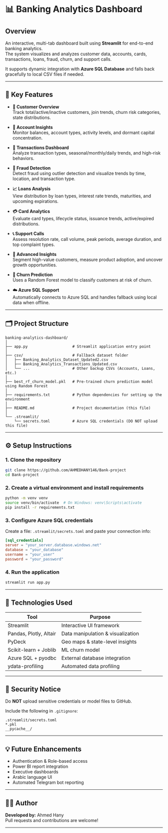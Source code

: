 
# 📊 Banking Analytics Dashboard

## Overview

An interactive, multi-tab dashboard built using **Streamlit** for end-to-end banking analytics.  
The system visualizes and analyzes customer data, accounts, cards, transactions, loans, fraud, churn, and support calls.

It supports dynamic integration with **Azure SQL Database** and falls back gracefully to local CSV files if needed.

---

## 🚀 Key Features

- **🧍 Customer Overview**  
  Track total/active/inactive customers, join trends, churn risk categories, state distributions.

- **🏦 Account Insights**  
  Monitor balances, account types, activity levels, and dormant capital concentration.

- **💸 Transactions Dashboard**  
  Analyze transaction types, seasonal/monthly/daily trends, and high-risk behaviors.

- **🚨 Fraud Detection**  
  Detect fraud using outlier detection and visualize trends by time, location, and transaction type.

- **📈 Loans Analysis**  
  View distribution by loan types, interest rate trends, maturities, and upcoming expirations.

- **💳 Card Analytics**  
  Evaluate card types, lifecycle status, issuance trends, active/expired distributions.

- **📞 Support Calls**  
  Assess resolution rate, call volume, peak periods, average duration, and top complaint types.

- **🧠 Advanced Insights**  
  Segment high-value customers, measure product adoption, and uncover growth opportunities.

- **🔮 Churn Prediction**  
  Uses a Random Forest model to classify customers at risk of churn.

- **☁️ Azure SQL Support**  
  Automatically connects to Azure SQL and handles fallback using local data when offline.

---

## 🗂️ Project Structure

```
banking-analytics-dashboard/
│
├── app.py                    # Streamlit application entry point
│
├── csv/                      # Fallback dataset folder
│   ├── Banking_Analytics_Dataset_Updated2.csv
│   ├── Banking_Analytics_Transactions_Updated.csv
│   └── ...                   # Other backup CSVs (Accounts, Loans, etc.)
│
├── best_rf_churn_model.pkl   # Pre-trained churn prediction model using Random Forest
│
├── requirements.txt          # Python dependencies for setting up the environment
│
├── README.md                 # Project documentation (this file)
│
└── .streamlit/
    └── secrets.toml          # Azure SQL credentials (DO NOT upload this file)
```

---

## ⚙️ Setup Instructions

### 1. Clone the repository
```bash
git clone https://github.com/AHMEDHANY146/Bank-project
cd Bank-project
```

### 2. Create a virtual environment and install requirements
```bash
python -m venv venv
source venv/bin/activate  # On Windows: venv\Scripts\activate
pip install -r requirements.txt
```

### 3. Configure Azure SQL credentials
Create a file: `.streamlit/secrets.toml` and paste your connection info:
```toml
[sql_credentials]
server = "your_server.database.windows.net"
database = "your_database"
username = "your_user"
password = "your_password"
```

### 4. Run the application
```bash
streamlit run app.py
```

---

## 🧠 Technologies Used

| Tool                  | Purpose                             |
|-----------------------|-------------------------------------|
| Streamlit             | Interactive UI framework            |
| Pandas, Plotly, Altair| Data manipulation & visualization   |
| PyDeck                | Geo maps & state-level insights     |
| Scikit-learn + Joblib | ML churn model                      |
| Azure SQL + pyodbc    | External database integration       |
| ydata-profiling       | Automated data profiling            |

---

## 🔐 Security Notice

Do **NOT** upload sensitive credentials or model files to GitHub.

Include the following in `.gitignore`:
```
.streamlit/secrets.toml
*.pkl
__pycache__/
```

---

## 💡 Future Enhancements

- Authentication & Role-based access
- Power BI report integration
- Executive dashboards
- Arabic language UI
- Automated Telegram bot reporting

---

## 👨‍💻 Author

**Developed by:** Ahmed Hany  
Pull requests and contributions are welcome!

---

